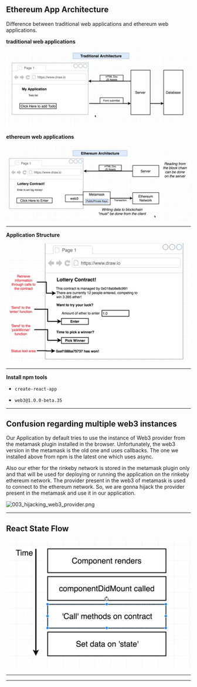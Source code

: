 ## Ethereum App Architecture


Difference between traditional web applications and ethereum web applications.

**traditional web applications**

![001_tradittion_web_1.png](./images/001_tradittion_web_1.png)

**ethereum web applications**

![002_ethereum_web_app.png](./images/002_ethereum_web_app.png)

---


**Application Structure**

![000_application_structure.png](./images/000_application_structure.png)

---

**Install npm tools**

- `create-react-app`

- `web3@1.0.0-beta.35`

---

## Confusion regarding multiple web3 instances

Our Application by default tries to use the instance of Web3 provider from the metamask plugin installed in the browser. Unfortunately, the web3 version in the metamask is the old one and uses callbacks. The one we installed above from npm is the latest one which uses async.

Also our ether for the rinkeby network is stored in the metamask plugin only and that will be used for deploying or running the application on the rinkeby ethereum network. The provider present in the web3 of metamask is used to connect to the ethereum network. So, we are gonna hijack the provider present in the metamask and use it in our application.

![003_hijacking_web3_provider.png](./images/003_hijacking_web3_provider.png)


---

## React State Flow

![003_react_state_flow.png](./images/003_react_state_flow.png)


---














----
